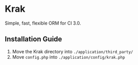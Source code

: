 Krak
====

Simple, fast, flexible ORM for CI 3.0.

## Installation Guide

1. Move the Krak directory into `./application/third_party/`
2. Move `config.php` into `./application/config/krak.php`
